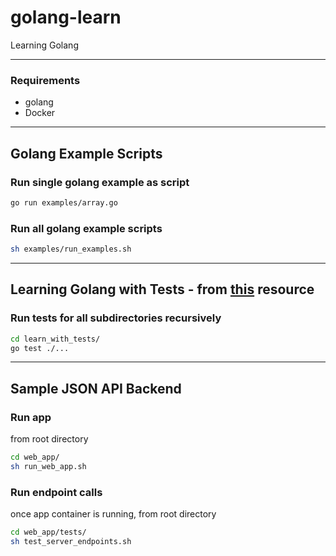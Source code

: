 # golang-learn
Learning Golang

---

### Requirements
- golang
- Docker

---

## Golang Example Scripts

### Run single golang example as script
```sh
go run examples/array.go
```

### Run all golang example scripts
```sh
sh examples/run_examples.sh
```

---

## Learning Golang with Tests - from [this](https://quii.gitbook.io/learn-go-with-tests/) resource

### Run tests for all subdirectories recursively
```sh
cd learn_with_tests/
go test ./...
```


---

## Sample JSON API Backend

### Run app
from root directory
```sh
cd web_app/
sh run_web_app.sh
```

### Run endpoint calls
once app container is running, from root directory
```sh
cd web_app/tests/
sh test_server_endpoints.sh
```

